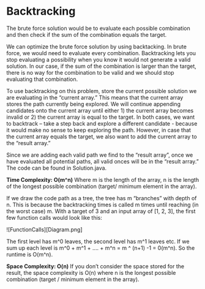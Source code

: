 # Backtracking
The brute force solution would be to evaluate each possible combination and then check if the sum of the combination equals the target.  

We can optimize the brute force solution by using backtacking.  In brute force, we would need to evaluate every combination.  Backtracking lets you stop evaluating a possibility when you know it would not generate a valid solution.  In our case, if the sum of the combination is larger than the target, there is no way for the combination to be valid and we should stop evaluating that combination.

To use backtracking on this problem, store the current possible solution we are evaluating in the “current array.”  This means that the  current array stores the path currently being explored.  We will continue appending candidates onto the current array until either 1) the current array becomes invalid or 2) the current array is equal to the target.  In both cases, we want to backtrack – take a step back and explore a different candidate - because it would make no sense to keep exploring the path.  However, in case that the current array equals the target, we also want to add the current array to the “result array.”  

Since we are adding each valid path we find to the “result array”, once we have evaluated all potential paths, all valid onces will be in the “result array.”  The code can be found in Solution.java.

**Time Complexity: O(m^n)**
Where m is the length of the array, n is the length of the longest possible combination (target/ minimum element in the array).

If we draw the code path as a tree, the tree has m “branches” with depth of n.  This is because the backtracking times is called m times until reaching (in the worst case) m.  With a target of 3 and an input array of [1, 2, 3], the first few function calls would look like this:
 
![FunctionCalls][Diagram.png]

The first level has m^0 leaves, the second level has m^1 leaves etc.  If we sum up each level is m^0 + m^1 + …. + m^n = m ^ (n+1) -1 = 0(m^n).  So the runtime is O(m^n).

**Space Complexity: O(n)**
If you don’t consider the space stored for the result, the space complexity is O(n) where n is the longest possible combination (target / minimum element in the array).